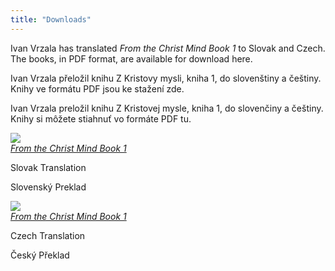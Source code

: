 ```yaml
---
title: "Downloads"
---
```


Ivan Vrzala has translated *From the Christ Mind Book 1* to Slovak and
Czech. The books, in PDF format, are available for download here.

Ivan Vrzala přeložil knihu Z Kristovy mysli, kniha 1, do slovenštiny a
češtiny. Knihy ve formátu PDF jsou ke stažení zde.

Ivan Vrzala preložil knihu Z Kristovej mysle, kniha 1, do slovenčiny a
češtiny. Knihy si môžete stiahnuť vo formáte PDF tu.

<div class="ui items">
  <div class="item">
    <a class="ui small image" target="_blank"
      href="https://s3.us-east-1.amazonaws.com/assets.christmind.info/ftcm/content/ftcm-book1-slovak.pdf">
      <img src="/t/ftcm/public/img/ftcm/book1-slovak.jpg">
    </a>
    <div class="content">
      <a class="header" href="https://s3.us-east-1.amazonaws.com/assets.christmind.info/ftcm/content/ftcm-book1-slovak.pdf" target="_blank">
        <em>From the Christ Mind Book 1</em>
      </a>
      <div class="meta">
        <p>Slovak Translation</p>
        <p>Slovenský Preklad</p>
      </div>
    </div>
  </div>
  <div class="item">
    <a class="ui small image" target="_blank"
      href="https://s3.us-east-1.amazonaws.com/assets.christmind.info/ftcm/content/ftcm-book1-czech.pdf">
      <img src="/t/ftcm/public/img/ftcm/book1-czech.jpg">
    </a>
    <div class="content">
      <a class="header" href="https://s3.us-east-1.amazonaws.com/assets.christmind.info/ftcm/content/ftcm-book1-czech.pdf" target="_blank">
        <em>From the Christ Mind Book 1</em>
      </a>
      <div class="meta">
        <p>Czech Translation</p>
        <p>Český Překlad</p>
      </div>
    </div>
  </div>
</div>

